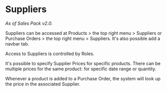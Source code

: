 # Suppliers

*As of Sales Pack v2.0.*

Suppliers can be accessed at Products > the top right menu > Suppliers or Purchase Orders > the top right menu > Suppliers. It's also possible add a navbar tab.

Access to Suppliers is controlled by Roles.

It's possible to specify Supplier Prices for specific products. There can be multiple prices for the same product: for specific date range or quantity.

Whenever a product is added to a Purchase Order, the system will look up the price in the associated Supplier.
